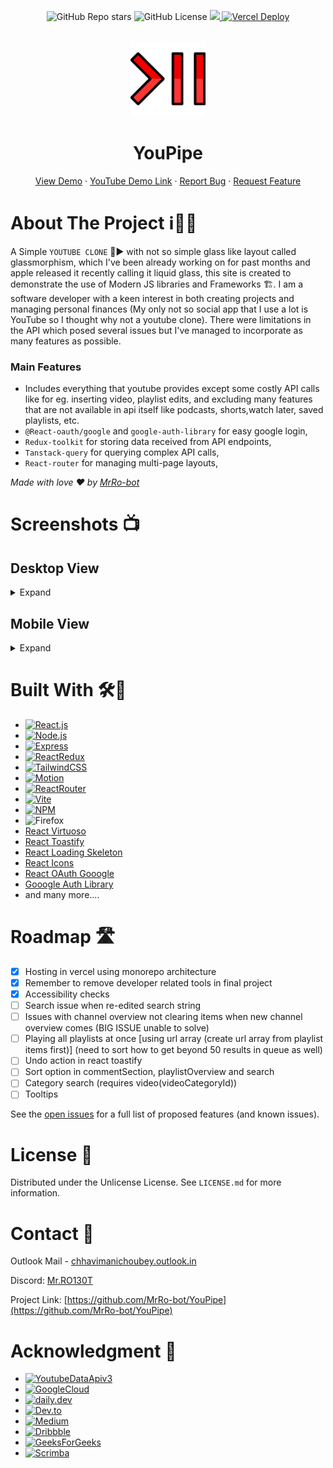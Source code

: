 <p align="center">
<img alt="GitHub Repo stars" src="https://img.shields.io/github/stars/MrRo-bot/YouPipe?style=for-the-badge">
<img alt="GitHub License" src="https://img.shields.io/github/license/MrRo-bot/YouPipe?style=for-the-badge">
<a href="https://linkedin.com/in/cm-ch">
<img src="https://img.shields.io/badge/-LinkedIn-black.svg?style=for-the-badge&logo=linkedin&colorB=555">
</a>
<a href="https://youpipe-frontend.vercel.app">
<img src="https://deploy-badge.vercel.app/vercel/youpipe-frontend?style=for-the-badge" alt="Vercel Deploy"/>
</a>
</p>

<!-- PROJECT LOGO -->
<br />
<div align="center">
  <a href="https://github.com/MrRo-bot/YouPipe">
    <img src="./frontend/public/icon.svg" alt="Logo" width="120" height="120">
  </a>

  <h1 align="center">YouPipe</h3>

  <p align="center">
    <a href="https://youpipe-frontend.vercel.app/">View Demo</a>
    &middot;
    <a href="https://youtu.be/03LeVrKc4Z4">YouTube Demo Link</a>
    &middot;
    <a href="https://github.com/MrRo-bot/YouPipe/issues/new?labels=bug&template=bug-report---.md">Report Bug</a>
    &middot;
    <a href="https://github.com/MrRo-bot/YouPipe/issues/new?labels=enhancement&template=feature-request---.md">Request Feature</a>
  </p>
</div>

<!-- ABOUT THE PROJECT -->

# About The Project ℹ️💁‍♂️

A Simple `YOUTUBE CLONE` 👥▶️ with not so simple glass like layout called glassmorphism, which I've been already working on for past months and apple released it recently calling it liquid glass, this site is created to demonstrate the use of Modern JS libraries and Frameworks 🏗.
I am a software developer with a keen interest in both creating projects and managing personal finances (My only not so social app that I use a lot is YouTube so I thought why not a youtube clone).
There were limitations in the API which posed several issues but I've managed to incorporate as many features as possible.

<!-- MAIN FEATURES -->

### Main Features

- Includes everything that youtube provides except some costly API calls like for eg. inserting video, playlist edits, and excluding many features that are not available in api itself like podcasts, shorts,watch later, saved playlists, etc.
- `@React-oauth/google` and `google-auth-library` for easy google login,
- `Redux-toolkit` for storing data received from API endpoints,
- `Tanstack-query` for querying complex API calls,
- `React-router` for managing multi-page layouts,

_Made with love ❤️ by [MrRo-bot](https://github.com/MrRo-bot)_

# Screenshots 📺

<h2>Desktop View</h2>
<details>
  <summary>Expand</summary>

| <h2>Home</h2>                      |
| ---------------------------------- |
| ![](/screenshots/home_desktop.png) |

| <h2>Subscription</h2>              |
| ---------------------------------- |
| ![](/screenshots/subs_desktop.png) |

| <h2>Playlist</h2>                       |
| --------------------------------------- |
| ![](/screenshots/playlists_desktop.png) |

| <h2>Liked Videos</h2>                     |
| ----------------------------------------- |
| ![](/screenshots/likedVideos_desktop.png) |

| <h2>Player</h2>                      |
| ------------------------------------ |
| ![](/screenshots/player_desktop.png) |

| <h2>Playlist Info</h2>                     |
| ------------------------------------------ |
| ![](/screenshots/playlistInfo_desktop.png) |

| <h2>Channel Info</h2>                     |
| ----------------------------------------- |
| ![](/screenshots/channelInfo_desktop.png) |

| <h2>Channel Description popup</h2>        |
| ----------------------------------------- |
| ![](/screenshots/description_desktop.png) |

| <h2>Search</h2>                      |
| ------------------------------------ |
| ![](/screenshots/search_desktop.png) |

</details>

<h2>Mobile View</h2>
<details>
  <summary>Expand</summary>

| <h2>Home</h2>                     |
| --------------------------------- |
| ![](/screenshots/home_mobile.png) |

| <h2>Subscription</h2>             |
| --------------------------------- |
| ![](/screenshots/subs_mobile.png) |

| <h2>Playlist</h2>                      |
| -------------------------------------- |
| ![](/screenshots/playlists_mobile.png) |

| <h2>Liked Videos</h2>                    |
| ---------------------------------------- |
| ![](/screenshots/likedVideos_mobile.png) |

| <h2>Player</h2>                     |
| ----------------------------------- |
| ![](/screenshots/player_mobile.png) |

| <h2>Playlist Info</h2>                    |
| ----------------------------------------- |
| ![](/screenshots/playlistInfo_mobile.png) |

| <h2>Channel Info</h2>                    |
| ---------------------------------------- |
| ![](/screenshots/channelInfo_mobile.png) |

| <h2>Channel Description popup</h2>       |
| ---------------------------------------- |
| ![](/screenshots/description_mobile.png) |

| <h2>Search</h2>                     |
| ----------------------------------- |
| ![](/screenshots/search_mobile.png) |

| <h2>Search Bar</h2>                    |
| -------------------------------------- |
| ![](/screenshots/searchBar_mobile.png) |

</details>

<!-- BUILT WITH -->

# Built With 🛠️🤖

- [![React.js]][React-url]
- [![Node.js]][Node.js-url]
- [![Express]][Express-url]
- [![ReactRedux]][ReactRedux-url]
- [![TailwindCSS]][TailwindCSS-url]
- [![Motion]][Motion-url]
- [![ReactRouter]][ReactRouter-url]
- [![Vite]][Vite-url]
- [![NPM]][NPM-url]
- ![Firefox]
- [React Virtuoso](https://virtuoso.dev/)
- [React Toastify](https://fkhadra.github.io/react-toastify/introduction)
- [React Loading Skeleton](https://github.com/dvtng/react-loading-skeleton)
- [React Icons](https://react-icons.github.io/react-icons/search)
- [React OAuth Gooogle](https://www.npmjs.com/package/@react-oauth/google)
- [Gooogle Auth Library](https://www.npmjs.com/package/google-auth-library)
- and many more....

<!-- ROADMAP -->

# Roadmap 🛣️

- [x] Hosting in vercel using monorepo architecture
- [x] Remember to remove developer related tools in final project
- [x] Accessibility checks
- [ ] Search issue when re-edited search string
- [ ] Issues with channel overview not clearing items when new channel overview comes (BIG ISSUE unable to solve)
- [ ] Playing all playlists at once [using url array (create url array from playlist items first)] (need to sort how to get beyond 50 results in queue as well)
- [ ] Undo action in react toastify
- [ ] Sort option in commentSection, playlistOverview and search
- [ ] Category search (requires video(videoCategoryId))
- [ ] Tooltips

See the [open issues](https://github.com/MrRo-bot/YouPipe/issues) for a full list of proposed features (and known issues).

<!-- LICENSE -->

# License 🪪

Distributed under the Unlicense License. See `LICENSE.md` for more information.

<!-- CONTACT -->

# Contact 📲

Outlook Mail - [chhavimanichoubey.outlook.in](mailto://chhavimanichoubey.outlook.in)

Discord: [Mr.RO130T](https://discordapp.com/users/434001308484239381)

Project Link: [https://github.com/MrRo-bot/YouPipe](https://github.com/MrRo-bot/YouPipe)

<!-- ACKNOWLEDGMENT -->

# Acknowledgment 📝

- [![YoutubeDataApiv3]][YoutubeDataApiv3-url]
- [![GoogleCloud]][GoogleCloud-url]
- [![daily.dev]][daily.dev-url]
- [![Dev.to]][Dev.to-url]
- [![Medium]][Medium-url]
- [![Dribbble]][Dribble-url]
- [![GeeksForGeeks]][GeeksForGeeks-url]
- [![Scrimba]][Scrimba-url]

<!-- MARKDOWN LINKS & IMAGES -->

[Express]: https://img.shields.io/badge/express.js-%23404d59.svg?style=for-the-badge&logo=express&logoColor=%2361DAFB
[Express-url]: https://expressjs.com/
[React.js]: https://img.shields.io/badge/React-20232A?style=for-the-badge&logo=react&logoColor=61DAFB
[React-url]: https://reactjs.org/
[Node.js]: https://img.shields.io/badge/node.js-6DA55F?style=for-the-badge&logo=node.js&logoColor=white
[Node.js-url]: https://nodejs.org/
[TailwindCSS]: https://img.shields.io/badge/tailwindcss-%2338B2AC.svg?style=for-the-badge&logo=tailwind-css&logoColor=white
[TailwindCSS-url]: https://tailwindcss.com/
[Motion]: https://img.shields.io/badge/Framer-black?style=for-the-badge&logo=framer&logoColor=blue
[Motion-url]: https://motion.dev/
[ReactRouter]: https://img.shields.io/badge/React_Router-CA4245?style=for-the-badge&logo=react-router&logoColor=white
[ReactRouter-url]: https://reactrouter.com/
[Firefox]: https://img.shields.io/badge/Firefox-FF7139?style=for-the-badge&logo=Firefox-Browser&logoColor=white
[daily.dev]: https://img.shields.io/badge/daily.dev-CE3DF3?style=for-the-badge&logo=daily.dev&logoColor=white
[daily.dev-url]: https://daily.dev/
[Dev.to]: https://img.shields.io/badge/dev.to-0A0A0A?style=for-the-badge&logo=dev.to&logoColor=white
[Dev.to-url]: https://dev.to/
[Dribbble]: https://img.shields.io/badge/Dribbble-EA4C89?style=for-the-badge&logo=dribbble&logoColor=white
[Dribble-url]: https://dribbble.com/
[GeeksForGeeks]: https://img.shields.io/badge/GeeksforGeeks-gray?style=for-the-badge&logo=geeksforgeeks&logoColor=35914c
[GeeksForGeeks-url]: https://geeksforgeeks.org/
[Scrimba]: https://img.shields.io/badge/scrimba-2B283A?style=for-the-badge&logo=scrimba&logoColor=white
[Scrimba-url]: https://scrimba.com/
[Vite]: https://img.shields.io/badge/vite-%23646CFF.svg?style=for-the-badge&logo=vite&logoColor=white
[Vite-url]: https://vite.dev
[NPM]: https://img.shields.io/badge/NPM-%23CB3837.svg?style=for-the-badge&logo=npm&logoColor=white
[NPM-url]: https://npmjs.com/
[Medium]: https://img.shields.io/badge/Medium-12100E?style=for-the-badge&logo=medium&logoColor=white
[Medium-url]: https://medium.com/
[YoutubeDataApiv3]: https://img.shields.io/badge/YouTube-%23FF0000.svg?style=for-the-badge&logo=YouTube&logoColor=white
[YoutubeDataApiv3-url]: https://developers.google.com/youtube/v3/
[GoogleCloud]: https://img.shields.io/badge/Google%20Cloud-%234285F4.svg?style=for-the-badge&logo=google-cloud&logoColor=white
[GoogleCloud-url]: https://console.google.com/
[ReactRedux]: https://img.shields.io/badge/Redux-764ABC?style=for-the-badge&logo=redux&logoColor=fff
[ReactRedux-url]: https://redux-toolkit.js.org/
